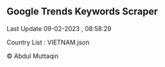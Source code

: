 

## Google Trends Keywords Scraper 
 
Last Update 09-02-2023 , 08:58:29

Country List :
VIETNAM.json



© Abdul Muttaqin 
